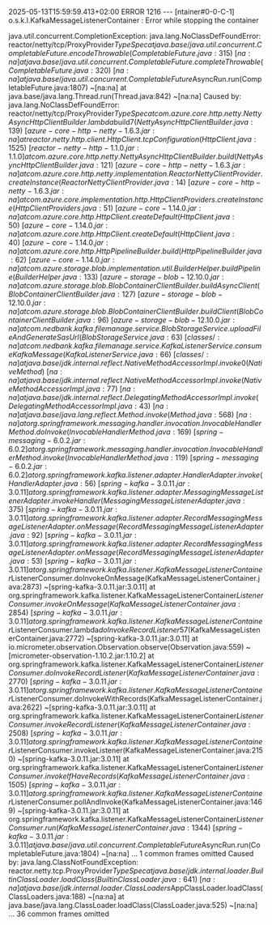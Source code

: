 2025-05-13T15:59:59.413+02:00 ERROR 1216 --- [ntainer#0-0-C-1] o.s.k.l.KafkaMessageListenerContainer    : Error while stopping the container

java.util.concurrent.CompletionException: java.lang.NoClassDefFoundError: reactor/netty/tcp/ProxyProvider$TypeSpec
	at java.base/java.util.concurrent.CompletableFuture.encodeThrowable(CompletableFuture.java:315) ~[na:na]
	at java.base/java.util.concurrent.CompletableFuture.completeThrowable(CompletableFuture.java:320) ~[na:na]
	at java.base/java.util.concurrent.CompletableFuture$AsyncRun.run(CompletableFuture.java:1807) ~[na:na]
	at java.base/java.lang.Thread.run(Thread.java:842) ~[na:na]
Caused by: java.lang.NoClassDefFoundError: reactor/netty/tcp/ProxyProvider$TypeSpec
	at com.azure.core.http.netty.NettyAsyncHttpClientBuilder.lambda$build$7(NettyAsyncHttpClientBuilder.java:139) ~[azure-core-http-netty-1.6.3.jar:na]
	at reactor.netty.http.client.HttpClient.tcpConfiguration(HttpClient.java:1525) ~[reactor-netty-http-1.1.0.jar:1.1.0]
	at com.azure.core.http.netty.NettyAsyncHttpClientBuilder.build(NettyAsyncHttpClientBuilder.java:121) ~[azure-core-http-netty-1.6.3.jar:na]
	at com.azure.core.http.netty.implementation.ReactorNettyClientProvider.createInstance(ReactorNettyClientProvider.java:14) ~[azure-core-http-netty-1.6.3.jar:na]
	at com.azure.core.implementation.http.HttpClientProviders.createInstance(HttpClientProviders.java:51) ~[azure-core-1.14.0.jar:na]
	at com.azure.core.http.HttpClient.createDefault(HttpClient.java:50) ~[azure-core-1.14.0.jar:na]
	at com.azure.core.http.HttpClient.createDefault(HttpClient.java:40) ~[azure-core-1.14.0.jar:na]
	at com.azure.core.http.HttpPipelineBuilder.build(HttpPipelineBuilder.java:62) ~[azure-core-1.14.0.jar:na]
	at com.azure.storage.blob.implementation.util.BuilderHelper.buildPipeline(BuilderHelper.java:133) ~[azure-storage-blob-12.10.0.jar:na]
	at com.azure.storage.blob.BlobContainerClientBuilder.buildAsyncClient(BlobContainerClientBuilder.java:127) ~[azure-storage-blob-12.10.0.jar:na]
	at com.azure.storage.blob.BlobContainerClientBuilder.buildClient(BlobContainerClientBuilder.java:96) ~[azure-storage-blob-12.10.0.jar:na]
	at com.nedbank.kafka.filemanage.service.BlobStorageService.uploadFileAndGenerateSasUrl(BlobStorageService.java:63) ~[classes/:na]
	at com.nedbank.kafka.filemanage.service.KafkaListenerService.consumeKafkaMessage(KafkaListenerService.java:66) ~[classes/:na]
	at java.base/jdk.internal.reflect.NativeMethodAccessorImpl.invoke0(Native Method) ~[na:na]
	at java.base/jdk.internal.reflect.NativeMethodAccessorImpl.invoke(NativeMethodAccessorImpl.java:77) ~[na:na]
	at java.base/jdk.internal.reflect.DelegatingMethodAccessorImpl.invoke(DelegatingMethodAccessorImpl.java:43) ~[na:na]
	at java.base/java.lang.reflect.Method.invoke(Method.java:568) ~[na:na]
	at org.springframework.messaging.handler.invocation.InvocableHandlerMethod.doInvoke(InvocableHandlerMethod.java:169) ~[spring-messaging-6.0.2.jar:6.0.2]
	at org.springframework.messaging.handler.invocation.InvocableHandlerMethod.invoke(InvocableHandlerMethod.java:119) ~[spring-messaging-6.0.2.jar:6.0.2]
	at org.springframework.kafka.listener.adapter.HandlerAdapter.invoke(HandlerAdapter.java:56) ~[spring-kafka-3.0.11.jar:3.0.11]
	at org.springframework.kafka.listener.adapter.MessagingMessageListenerAdapter.invokeHandler(MessagingMessageListenerAdapter.java:375) ~[spring-kafka-3.0.11.jar:3.0.11]
	at org.springframework.kafka.listener.adapter.RecordMessagingMessageListenerAdapter.onMessage(RecordMessagingMessageListenerAdapter.java:92) ~[spring-kafka-3.0.11.jar:3.0.11]
	at org.springframework.kafka.listener.adapter.RecordMessagingMessageListenerAdapter.onMessage(RecordMessagingMessageListenerAdapter.java:53) ~[spring-kafka-3.0.11.jar:3.0.11]
	at org.springframework.kafka.listener.KafkaMessageListenerContainer$ListenerConsumer.doInvokeOnMessage(KafkaMessageListenerContainer.java:2873) ~[spring-kafka-3.0.11.jar:3.0.11]
	at org.springframework.kafka.listener.KafkaMessageListenerContainer$ListenerConsumer.invokeOnMessage(KafkaMessageListenerContainer.java:2854) ~[spring-kafka-3.0.11.jar:3.0.11]
	at org.springframework.kafka.listener.KafkaMessageListenerContainer$ListenerConsumer.lambda$doInvokeRecordListener$57(KafkaMessageListenerContainer.java:2772) ~[spring-kafka-3.0.11.jar:3.0.11]
	at io.micrometer.observation.Observation.observe(Observation.java:559) ~[micrometer-observation-1.10.2.jar:1.10.2]
	at org.springframework.kafka.listener.KafkaMessageListenerContainer$ListenerConsumer.doInvokeRecordListener(KafkaMessageListenerContainer.java:2770) ~[spring-kafka-3.0.11.jar:3.0.11]
	at org.springframework.kafka.listener.KafkaMessageListenerContainer$ListenerConsumer.doInvokeWithRecords(KafkaMessageListenerContainer.java:2622) ~[spring-kafka-3.0.11.jar:3.0.11]
	at org.springframework.kafka.listener.KafkaMessageListenerContainer$ListenerConsumer.invokeRecordListener(KafkaMessageListenerContainer.java:2508) ~[spring-kafka-3.0.11.jar:3.0.11]
	at org.springframework.kafka.listener.KafkaMessageListenerContainer$ListenerConsumer.invokeListener(KafkaMessageListenerContainer.java:2150) ~[spring-kafka-3.0.11.jar:3.0.11]
	at org.springframework.kafka.listener.KafkaMessageListenerContainer$ListenerConsumer.invokeIfHaveRecords(KafkaMessageListenerContainer.java:1505) ~[spring-kafka-3.0.11.jar:3.0.11]
	at org.springframework.kafka.listener.KafkaMessageListenerContainer$ListenerConsumer.pollAndInvoke(KafkaMessageListenerContainer.java:1469) ~[spring-kafka-3.0.11.jar:3.0.11]
	at org.springframework.kafka.listener.KafkaMessageListenerContainer$ListenerConsumer.run(KafkaMessageListenerContainer.java:1344) ~[spring-kafka-3.0.11.jar:3.0.11]
	at java.base/java.util.concurrent.CompletableFuture$AsyncRun.run(CompletableFuture.java:1804) ~[na:na]
	... 1 common frames omitted
Caused by: java.lang.ClassNotFoundException: reactor.netty.tcp.ProxyProvider$TypeSpec
	at java.base/jdk.internal.loader.BuiltinClassLoader.loadClass(BuiltinClassLoader.java:641) ~[na:na]
	at java.base/jdk.internal.loader.ClassLoaders$AppClassLoader.loadClass(ClassLoaders.java:188) ~[na:na]
	at java.base/java.lang.ClassLoader.loadClass(ClassLoader.java:525) ~[na:na]
	... 36 common frames omitted
